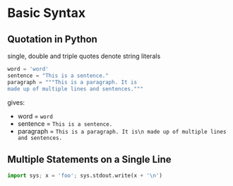 # Basic Syntax
## Quotation in Python
single, double and triple quotes denote string literals
```python
word = 'word'
sentence = "This is a sentence."
paragraph = """This is a paragraph. It is
made up of multiple lines and sentences."""
```
gives:
- word = `word` 
- sentence = `This is a sentence.`
- paragraph = `This is a paragraph. It is\n made up of multiple lines and sentences.`
## Multiple Statements on a Single Line
```python
import sys; x = 'foo'; sys.stdout.write(x + '\n')
```

